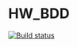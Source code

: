 # HW_BDD
[![Build status](https://ci.appveyor.com/api/projects/status/70y1h3nm7jbg37kh?svg=true)](https://ci.appveyor.com/project/007Nick91/hw-bdd)
